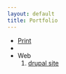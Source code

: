 ```yaml
---
layout: default
title: Portfolio	
---
```


<ul> 
   <li><a href="http://coroflot.com/rjarmand" target="_blank">Print</a><li>
   <li>Web
      <ol>
         <li><span><a href="http://mydrupal.site90.net/" target="_blank">drupal site</a></span></li>
      </ol>
   </li>
</ul>
